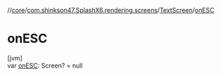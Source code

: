 //[core](../../../index.md)/[com.shinkson47.SplashX6.rendering.screens](../index.md)/[TextScreen](index.md)/[onESC](on-e-s-c.md)

# onESC

[jvm]\
var [onESC](on-e-s-c.md): Screen? = null
